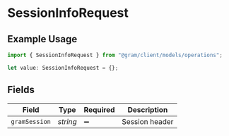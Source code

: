 # SessionInfoRequest

## Example Usage

```typescript
import { SessionInfoRequest } from "@gram/client/models/operations";

let value: SessionInfoRequest = {};
```

## Fields

| Field              | Type               | Required           | Description        |
| ------------------ | ------------------ | ------------------ | ------------------ |
| `gramSession`      | *string*           | :heavy_minus_sign: | Session header     |